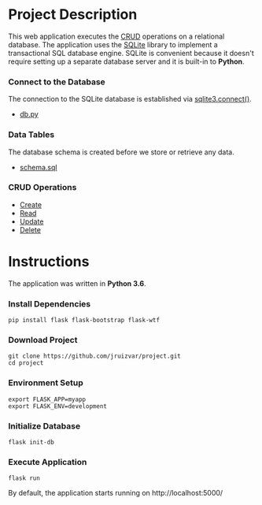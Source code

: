# Project Description

This web application executes the [CRUD](https://en.wikipedia.org/wiki/Create,_read,_update_and_delete) operations on a relational database. The application uses the [SQLite](https://sqlite.org/about.html) library to implement a transactional SQL database engine. SQLite is convenient because it doesn't require setting up a separate database server and it is built-in to **Python**.

### Connect to the Database
The connection to the SQLite database is established via [sqlite3.connect()](https://docs.python.org/3/library/sqlite3.html#sqlite3.connect). 

- [db.py](myapp/db.py#L10-L13)

### Data Tables

The database schema is created before we store or retrieve any data.

- [schema.sql](myapp/schema.sql)


### CRUD Operations

- [Create](https://github.com/jruizvar/project/blob/master/myapp/menu.py#L31-L34)
- [Read](https://github.com/jruizvar/project/blob/master/myapp/menu.py#L20)
- [Update](https://github.com/jruizvar/project/blob/master/myapp/menu.py#L47-L50)
- [Delete](https://github.com/jruizvar/project/blob/master/myapp/menu.py#L59-L61)


# Instructions

The application was written in **Python 3.6**.

### Install Dependencies

```
pip install flask flask-bootstrap flask-wtf
``` 

### Download Project
```
git clone https://github.com/jruizvar/project.git
cd project
```

### Environment Setup 

```
export FLASK_APP=myapp
export FLASK_ENV=development
```

### Initialize Database

```
flask init-db
```

### Execute Application
```
flask run
```

By default, the application starts running on http://localhost:5000/
